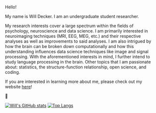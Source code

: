Hello!

My name is Will Decker. I am an undergraduate student researcher.

My research interests cover a large spectrum within the fields of psychology, neuroscience and data science. I am primarily interested in neuroimaging techniques (MRI, EEG, MEG, etc.) and their respective analyses as well as improvements to said analyses. I am also intrigued by how the brain can be broken down computationally and how this understanding influences data science techniques like image and signal processing. With the aforementioned interests in mind, I further intend to study language processing in the brain. Other topics that I am passionate about: statistics, the structure-function relationship, open science, and coding.

If you are interested in learning more about me, please check out my website [here](https://www.jwilldecker.com)!

:brain:

[![Will's GitHub stats](https://github-readme-stats.vercel.app/api?username=w-decker)](https://github.com/anuraghazra/github-readme-stats)
[![Top Langs](https://github-readme-stats.vercel.app/api/top-langs/?username=w-decker)](https://github.com/anuraghazra/github-readme-stats)
